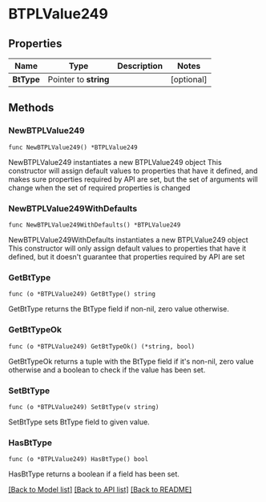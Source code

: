 # BTPLValue249

## Properties

Name | Type | Description | Notes
------------ | ------------- | ------------- | -------------
**BtType** | Pointer to **string** |  | [optional] 

## Methods

### NewBTPLValue249

`func NewBTPLValue249() *BTPLValue249`

NewBTPLValue249 instantiates a new BTPLValue249 object
This constructor will assign default values to properties that have it defined,
and makes sure properties required by API are set, but the set of arguments
will change when the set of required properties is changed

### NewBTPLValue249WithDefaults

`func NewBTPLValue249WithDefaults() *BTPLValue249`

NewBTPLValue249WithDefaults instantiates a new BTPLValue249 object
This constructor will only assign default values to properties that have it defined,
but it doesn't guarantee that properties required by API are set

### GetBtType

`func (o *BTPLValue249) GetBtType() string`

GetBtType returns the BtType field if non-nil, zero value otherwise.

### GetBtTypeOk

`func (o *BTPLValue249) GetBtTypeOk() (*string, bool)`

GetBtTypeOk returns a tuple with the BtType field if it's non-nil, zero value otherwise
and a boolean to check if the value has been set.

### SetBtType

`func (o *BTPLValue249) SetBtType(v string)`

SetBtType sets BtType field to given value.

### HasBtType

`func (o *BTPLValue249) HasBtType() bool`

HasBtType returns a boolean if a field has been set.


[[Back to Model list]](../README.md#documentation-for-models) [[Back to API list]](../README.md#documentation-for-api-endpoints) [[Back to README]](../README.md)


